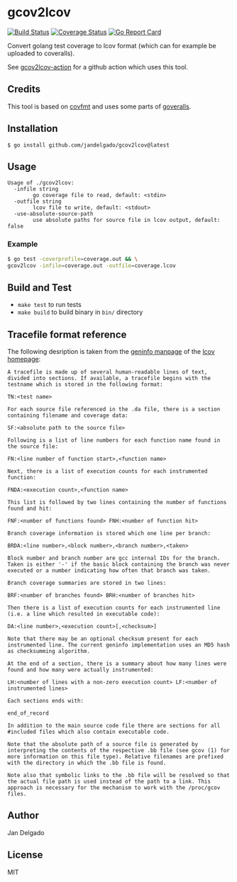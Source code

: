 # gcov2lcov

[![Build Status](https://github.com/jandelgado/gcov2lcov/workflows/run%20tests/badge.svg)](https://github.com/jandelgado/gcov2lcov/actions?workflow=run%20tests)
[![Coverage Status](https://coveralls.io/repos/github/jandelgado/gcov2lcov/badge.svg?branch=master)](https://coveralls.io/github/jandelgado/gcov2lcov?branch=master)
[![Go Report Card](https://goreportcard.com/badge/github.com/jandelgado/gcov2lcov)](https://goreportcard.com/report/github.com/jandelgado/gcov2lcov)

Convert golang test coverage to lcov format (which can for example be uploaded
to coveralls).

See [gcov2lcov-action](https://github.com/jandelgado/gcov2lcov-action)
for a github action which uses this tool.

## Credits

This tool is based on [covfmt](https://github.com/ricallinson/covfmt) and
uses some parts of [goveralls](https://github.com/mattn/goveralls).

## Installation

```
$ go install github.com/jandelgado/gcov2lcov@latest
```

## Usage

```
Usage of ./gcov2lcov:
  -infile string
    	go coverage file to read, default: <stdin>
  -outfile string
    	lcov file to write, default: <stdout>
  -use-absolute-source-path
    	use absolute paths for source file in lcov output, default: false
```

### Example

```sh
$ go test -coverprofile=coverage.out && \
gcov2lcov -infile=coverage.out -outfile=coverage.lcov
```

## Build and Test

* `make test`  to run tests
* `make build` to build binary in `bin/` directory

## Tracefile format reference

The following desription is taken from the [geninfo
manpage](http://ltp.sourceforge.net/coverage/lcov/geninfo.1.php) of the [lcov
homepage](http://ltp.sourceforge.net/coverage/lcov/):

```
A tracefile is made up of several human-readable lines of text, divided into sections. If available, a tracefile begins with the testname which is stored in the following format:

TN:<test name>

For each source file referenced in the .da file, there is a section containing filename and coverage data:

SF:<absolute path to the source file>

Following is a list of line numbers for each function name found in the source file:

FN:<line number of function start>,<function name>

Next, there is a list of execution counts for each instrumented function:

FNDA:<execution count>,<function name>

This list is followed by two lines containing the number of functions found and hit:

FNF:<number of functions found> FNH:<number of function hit>

Branch coverage information is stored which one line per branch:

BRDA:<line number>,<block number>,<branch number>,<taken>

Block number and branch number are gcc internal IDs for the branch. Taken is either '-' if the basic block containing the branch was never executed or a number indicating how often that branch was taken.

Branch coverage summaries are stored in two lines:

BRF:<number of branches found> BRH:<number of branches hit>

Then there is a list of execution counts for each instrumented line (i.e. a line which resulted in executable code):

DA:<line number>,<execution count>[,<checksum>]

Note that there may be an optional checksum present for each instrumented line. The current geninfo implementation uses an MD5 hash as checksumming algorithm.

At the end of a section, there is a summary about how many lines were found and how many were actually instrumented:

LH:<number of lines with a non-zero execution count> LF:<number of instrumented lines>

Each sections ends with:

end_of_record

In addition to the main source code file there are sections for all #included files which also contain executable code.

Note that the absolute path of a source file is generated by interpreting the contents of the respective .bb file (see gcov (1) for more information on this file type). Relative filenames are prefixed with the directory in which the .bb file is found.

Note also that symbolic links to the .bb file will be resolved so that the actual file path is used instead of the path to a link. This approach is necessary for the mechanism to work with the /proc/gcov files.

```

## Author

Jan Delgado

## License

MIT
